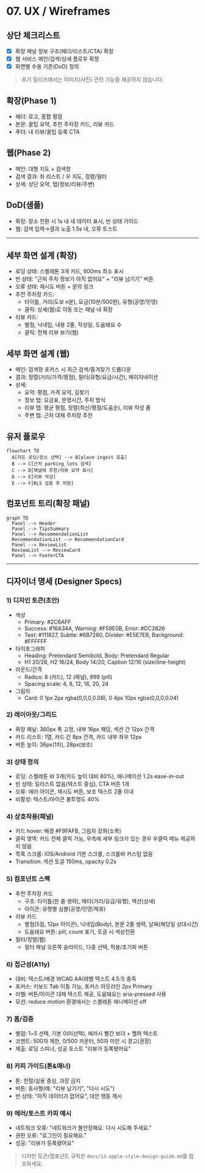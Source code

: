 # 07. UX / Wireframes

## 상단 체크리스트
- [x] 확장 패널 정보 구조(헤더/리스트/CTA) 확정
- [x] 웹 서비스 메인/검색/상세 플로우 확정
- [x] 화면별 수용 기준(DoD) 정의

> 초기 릴리즈에서는 이미지(사진) 관련 기능을 제공하지 않습니다.

## 확장(Phase 1)
- 헤더: 로고, 종합 평점
- 본문: 꿀팁 요약, 추천 주차장 카드, 리뷰 카드
- 푸터: 내 리뷰/꿀팁 등록 CTA

## 웹(Phase 2)
- 메인: 대형 지도 + 검색창
- 검색 결과: 좌 리스트 / 우 지도, 정렬/필터
- 상세: 상단 요약, 탭(정보/리뷰/주변)

## DoD(샘플)
- 확장: 장소 전환 시 1s 내 새 데이터 표시, 빈 상태 가이드
- 웹: 검색 입력→결과 노출 1.5s 내, 오류 토스트

---

## 세부 화면 설계 (확장)
- 로딩 상태: 스켈레톤 3개 카드, 600ms 최소 표시
- 빈 상태: "근처 주차 정보가 아직 없어요" + "리뷰 남기기" 버튼
- 오류 상태: 재시도 버튼 + 문의 링크
- 추천 주차장 카드:
  - 타이틀, 거리(도보 n분), 요금(10분/500원), 유형(공영/민영)
  - 클릭: 상세(웹)로 이동 또는 패널 내 확장
- 리뷰 카드:
  - 별점, 닉네임, 내용 2줄, 작성일, 도움돼요 수
  - 클릭: 전체 리뷰 보기(웹)

## 세부 화면 설계 (웹)
- 메인: 검색창 포커스 시 최근 검색/즐겨찾기 드롭다운
- 결과: 정렬(거리/가격/평점), 필터(유형/요금/시간), 페이지네이션
- 상세:
  - 요약: 평점, 가격 요약, 길찾기
  - 정보 탭: 요금표, 운영시간, 주차 방식
  - 리뷰 탭: 평균 평점, 정렬(최신/평점/도움순), 리뷰 작성 폼
  - 주변 탭: 근처 대체 주차장 추천

## 유저 플로우
```mermaid
flowchart TD
  A[지도 로딩/장소 선택] --> B[place ingest 호출]
  B --> C[근처 parking_lots 검색]
  C --> D[패널에 추천/리뷰 요약 표시]
  D --> E[리뷰 작성]
  E --> F[RLS 검증 후 저장]
```

## 컴포넌트 트리(확장 패널)
```mermaid
graph TD
  Panel --> Header
  Panel --> TipsSummary
  Panel --> RecommendationList
  RecommendationList --> RecommendationCard
  Panel --> ReviewList
  ReviewList --> ReviewCard
  Panel --> FooterCTA
```

---

## 디자이너 명세 (Designer Specs)

### 1) 디자인 토큰(초안)
- 색상
  - Primary: #2C6AFF
  - Success: #16A34A, Warning: #F59E0B, Error: #DC2626
  - Text: #111827, Subtle: #6B7280, Divider: #E5E7EB, Background: #FFFFFF
- 타이포그래피
  - Heading: Pretendard Semibold, Body: Pretendard Regular
  - H1 20/28, H2 16/24, Body 14/20, Caption 12/16 (size/line-height)
- 라운드/간격
  - Radius: 8 (카드), 12 (패널), 999 (pill)
  - Spacing scale: 4, 8, 12, 16, 20, 24
- 그림자
  - Card: 0 1px 2px rgba(0,0,0,0.08), 0 4px 10px rgba(0,0,0,0.04)

### 2) 레이아웃/그리드
- 확장 패널: 360px 폭 고정, 내부 16px 패딩, 섹션 간 12px 간격
- 카드 리스트: 1열, 카드 간 8px 간격, 카드 내부 좌우 12px
- 버튼 높이: 36px(1차), 28px(보조)

### 3) 상태 정의
- 로딩: 스켈레톤 바 3개(카드 높이 대비 80%), 애니메이션 1.2s ease-in-out
- 빈 상태: 일러스트 없음(텍스트 중심), CTA 버튼 1개
- 오류: 에러 아이콘, 재시도 버튼, 보조 텍스트 2줄 이내
- 비활성: 텍스트/아이콘 불투명도 40%

### 4) 상호작용(패널)
- 카드 hover: 배경 #F9FAFB, 그림자 강화(소폭)
- 클릭 영역: 카드 전체 클릭 가능, 우측에 세부 링크가 있는 경우 우클릭 메뉴 제공하지 않음
- 목록 스크롤: iOS/Android 기본 스크롤, 스크롤바 커스텀 없음
- Transition: 섹션 토글 150ms, opacity 0.2s

### 5) 컴포넌트 스펙
- 추천 주차장 카드
  - 구조: 타이틀(한 줄 생략), 메타(거리/요금/유형), 액션(상세)
  - 아이콘: 유형별 심볼(공영/민영/제휴)
- 리뷰 카드
  - 별점(5점, 12px 아이콘), 닉네임(Body), 본문 2줄 생략, 날짜(해당일 상대시간)
  - 도움돼요 버튼: pill, count 표기, 토글 시 색상전환
- 필터/정렬(웹)
  - 필터 패널 오른쪽 슬라이드, 다중 선택, 적용/초기화 버튼

### 6) 접근성(A11y)
- 대비: 텍스트/배경 WCAG AA(레벨 텍스트 4.5:1) 충족
- 포커스: 키보드 Tab 이동 가능, 포커스 아웃라인 2px Primary
- 라벨: 버튼/아이콘 대체 텍스트 제공, 도움돼요는 aria-pressed 사용
- 모션: reduce motion 환경에서는 스켈레톤 애니메이션 off

### 7) 폼/검증
- 별점: 1~5 선택, 기본 0(미선택), 에러시 빨간 보더 + 헬퍼 텍스트
- 코멘트: 500자 제한, 0/500 카운터, 50자 미만 시 경고(권장)
- 제출: 로딩 스피너, 성공 토스트 "리뷰가 등록됐어요"

### 8) 카피 가이드(톤&매너)
- 톤: 친절/실용 중심, 과장 금지
- 버튼: 동사형(예: "리뷰 남기기", "다시 시도")
- 빈 상태: "아직 데이터가 없어요", 대안 행동 제시

### 9) 에러/토스트 카피 예시
- 네트워크 오류: "네트워크가 불안정해요. 다시 시도해 주세요."
- 권한 오류: "로그인이 필요해요."
- 성공: "리뷰가 등록됐어요"

> 디자인 토큰/컴포넌트 규칙은 `docs/13-apple-style-design-guide.md`를 참조하세요.
